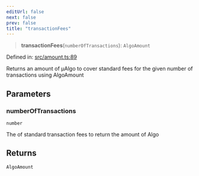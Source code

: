 ```yaml
---
editUrl: false
next: false
prev: false
title: "transactionFees"
---
```


> **transactionFees**(`numberOfTransactions`): `AlgoAmount`

Defined in: [src/amount.ts:89](https://github.com/algorandfoundation/algokit-utils-ts/blob/45957336d0cbf88c980c0a3343335a5e5e142c93/src/amount.ts#L89)

Returns an amount of µAlgo to cover standard fees for the given number of transactions using AlgoAmount

## Parameters

### numberOfTransactions

`number`

The of standard transaction fees to return the amount of Algo

## Returns

`AlgoAmount`
